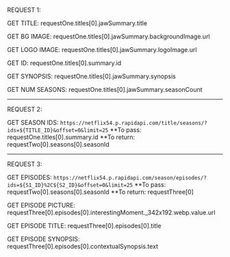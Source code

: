 REQUEST 1:

GET TITLE:
requestOne.titles[0].jawSummary.title

GET BG IMAGE:
requestOne.titles[0].jawSummary.backgroundImage.url

GET LOGO IMAGE:
requestOne.titles[0].jawSummary.logoImage.url

GET ID:
requestOne.titles[0].summary.id

GET SYNOPSIS:
requestOne.titles[0].jawSummary.synopsis

GET NUM SEASONS:
requestOne.titles[0].jawSummary.seasonCount

--------------------------------------------------
REQUEST 2:

GET SEASON IDS:
`https://netflix54.p.rapidapi.com/title/seasons/?ids=${TITLE_ID}&offset=0&limit=25`
**To pass: requestOne.titles[0].summary.id
**To return: requestTwo[0].seasons[0].seasonId

--------------------------------------------------
REQUEST 3:

GET EPISODES:
`https://netflix54.p.rapidapi.com/season/episodes/?ids=${S1_ID}%2C${S2_ID}&offset=0&limit=25`
**To pass: requestTwo[0].seasons[0].seasonId
**To return: requestThree[0]

GET EPISODE PICTURE:
requestThree[0].episodes[0].interestingMoment._342x192.webp.value.url

GET EPISODE TITLE:
requestThree[0].episodes[0].title

GET EPISODE SYNOPSIS:
requestThree[0].episodes[0].contextualSynopsis.text